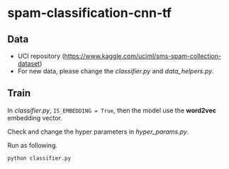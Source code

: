 # spam-classification-cnn-tf

## Data

- UCI repository (https://www.kaggle.com/uciml/sms-spam-collection-dataset)
- For new data, please change the *classifier.py* and *data_helpers.py*.


## Train

In *classifier.py*, ```IS_EMBEDDING = True```, then the model use the **word2vec** embedding vector.

Check and change the hyper parameters in *hyper_params.py*. 

Run as following.

```
python classifier.py
```
